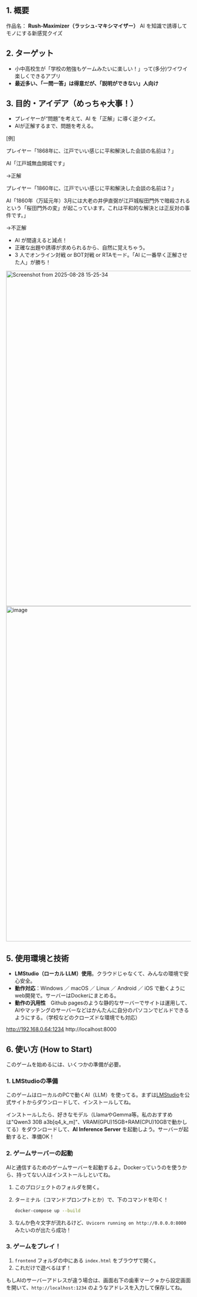 
## 1. 概要
作品名：
**Rush-Maximizer（ラッシュ-マキシマイザー）**
AI を知識で誘導してモノにする新感覚クイズ

## 2. ターゲット
- 小中高校生が「学校の勉強もゲームみたいに楽しい！」って(多分)ワイワイ楽しくできるアプリ
- **最近多い、「一問一答」は得意だが、「説明ができない」人向け**

## 3. 目的・アイデア（めっちゃ大事！）
- プレイヤーが“問題”を考えて、AI を「正解」に導く逆クイズ。
- AIが正解するまで、問題を考える。

[例]

プレイヤー「1868年に、江戸でいい感じに平和解決した会談の名前は？」

AI「江戸城無血開城です」

→正解

プレイヤー「1860年に、江戸でいい感じに平和解決した会談の名前は？」


AI「1860年（万延元年）3月には大老の井伊直弼が江戸城桜田門外で暗殺されるという「桜田門外の変」が起こっています。これは平和的な解決とは正反対の事件です。」


→不正解


- AI が間違えると減点！
- 正確な出題や誘導が求められるから、自然に覚えちゃう。
- 3 人でオンライン対戦 or BOT対戦 or RTAモード。「AI に一番早く正解させた人」が勝ち！
<img width="1620" height="915" alt="Screenshot from 2025-08-28 15-25-34" src="https://github.com/user-attachments/assets/4166fc72-a6f1-4f14-890d-bf039d3d8b0c" />


<img width="1620" height="915" alt="image" src="https://github.com/user-attachments/assets/612958da-7566-4588-9665-5fc4b83a08e9" />



## 5. 使用環境と技術
- **LMStudio（ローカル LLM）使用**。クラウドじゃなくて、みんなの環境で安心安全。
- **動作対応**：Windows ／ macOS ／ Linux ／ Android ／ iOS で動くようにweb開発で。サーバーはDockerにまとめる。
- **動作の汎用性**　Github pagesのような静的なサーバーでサイトは運用して、AIやマッチングのサーバーなどはかんたんに自分のパソコンでビルドできるようにする。（学校などのクローズドな環境でも対応）

http://192.168.0.64:1234
http://localhost:8000

## 6. 使い方 (How to Start)

このゲームを始めるには、いくつかの準備が必要。

### 1. LMStudioの準備

このゲームはローカルのPCで動くAI（LLM）を使ってる。まずは[LMStudio](https://lmstudio.ai/)を公式サイトからダウンロードして、インストールしてね。

インストールしたら、好きなモデル（LlamaやGemma等。私のおすすめは"Qwen3 30B a3b[q4_k_m]"、VRAM(GPU)15GB+RAM(CPU)10GBで動かしてる）をダウンロードして、**AI Inference Server** を起動しよう。サーバーが起動すると、準備OK！

### 2. ゲームサーバーの起動

AIと通信するためのゲームサーバーを起動するよ。Dockerっていうのを使うから、持ってない人はインストールしといてね。

1.  このプロジェクトのフォルダを開く。
2.  ターミナル（コマンドプロンプトとか）で、下のコマンドを叩く！

    ```bash
    docker-compose up --build
    ```

3.  なんか色々文字が流れるけど、`Uvicorn running on http://0.0.0.0:8000` みたいのが出たら成功！

### 3. ゲームをプレイ！

1.  `frontend` フォルダの中にある `index.html` をブラウザで開く。
2.  これだけで遊べるはず！

もしAIのサーバーアドレスが違う場合は、画面右下の歯車マーク `⚙️` から設定画面を開いて、`http://localhost:1234` のようなアドレスを入力して保存してね。
